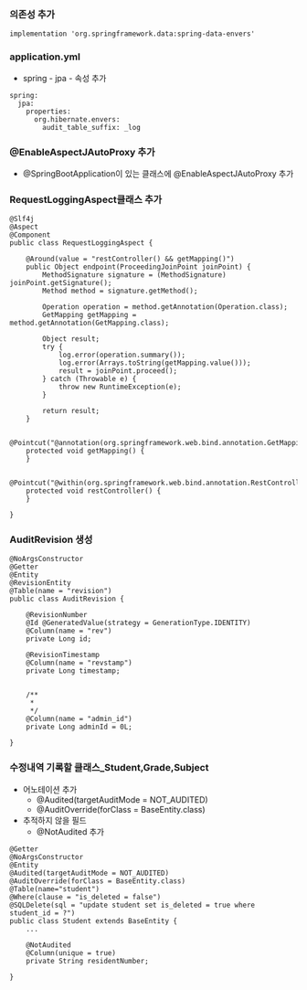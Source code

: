 ### 의존성 추가
```
implementation 'org.springframework.data:spring-data-envers'
```

### application.yml
- spring - jpa - 속성 추가
```
spring:
  jpa:
    properties:
      org.hibernate.envers:
        audit_table_suffix: _log
```

### @EnableAspectJAutoProxy 추가
- @SpringBootApplication이 있는 클래스에 @EnableAspectJAutoProxy 추가

### RequestLoggingAspect클래스 추가
```
@Slf4j
@Aspect
@Component
public class RequestLoggingAspect {

    @Around(value = "restController() && getMapping()")
    public Object endpoint(ProceedingJoinPoint joinPoint) {
        MethodSignature signature = (MethodSignature) joinPoint.getSignature();
        Method method = signature.getMethod();

        Operation operation = method.getAnnotation(Operation.class);
        GetMapping getMapping = method.getAnnotation(GetMapping.class);

        Object result;
        try {
            log.error(operation.summary());
            log.error(Arrays.toString(getMapping.value()));
            result = joinPoint.proceed();
        } catch (Throwable e) {
            throw new RuntimeException(e);
        }

        return result;
    }

    @Pointcut("@annotation(org.springframework.web.bind.annotation.GetMapping)")
    protected void getMapping() {
    }

    @Pointcut("@within(org.springframework.web.bind.annotation.RestController)")
    protected void restController() {
    }

}
```

### AuditRevision 생성
```
@NoArgsConstructor
@Getter
@Entity
@RevisionEntity
@Table(name = "revision")
public class AuditRevision {

    @RevisionNumber
    @Id @GeneratedValue(strategy = GenerationType.IDENTITY)
    @Column(name = "rev")
    private Long id;

    @RevisionTimestamp
    @Column(name = "revstamp")
    private Long timestamp;


    /**
     *
     */
    @Column(name = "admin_id")
    private Long adminId = 0L;

}
```

### 수정내역 기록할 클래스_Student,Grade,Subject
- 어노테이션 추가
    - @Audited(targetAuditMode = NOT_AUDITED)
    - @AuditOverride(forClass = BaseEntity.class)
- 추적하지 않을 필드
    - @NotAudited 추가
```
@Getter
@NoArgsConstructor
@Entity
@Audited(targetAuditMode = NOT_AUDITED)
@AuditOverride(forClass = BaseEntity.class)
@Table(name="student")
@Where(clause = "is_deleted = false")
@SQLDelete(sql = "update student set is_deleted = true where student_id = ?")
public class Student extends BaseEntity {
    ...

    @NotAudited
    @Column(unique = true)
    private String residentNumber;

}
```